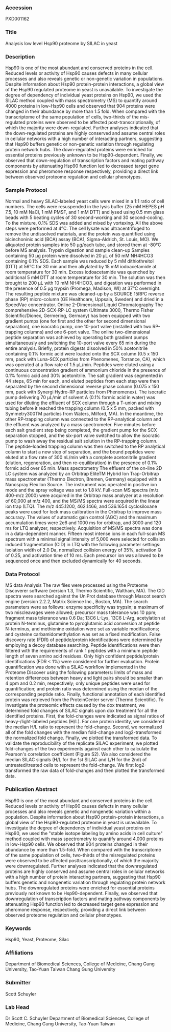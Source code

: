 ### Accession
PXD001162

### Title
Analysis low level Hsp90 proteome by SILAC in yeast

### Description
Hsp90 is one of the most abundant and conserved proteins in the cell. Reduced levels or activity of Hsp90 causes defects in many cellular processes and also reveals genetic or non-genetic variation in populations. Despite information about Hsp90 protein-protein interactions, a global view of the Hsp90 regulated proteome in yeast is unavailable. To investigate the degree of dependency of individual yeast proteins on Hsp90, we used the SILAC method coupled with mass spectrometry (MS) to quantify around 4000 proteins in low-Hsp90 cells and observed that 904 proteins were changed in their abundance by more than 1.5 fold. When compared with the transcriptome of the same population of cells, two-thirds of the mis-regulated proteins were observed to be affected post-transcriptionally, of which the majority were down-regulated. Further analyses indicated that the down-regulated proteins are highly conserved and assume central roles in cellular networks with a high number of interacting partners, suggesting that Hsp90 buffers genetic or non-genetic variation through regulating protein network hubs. The down-regulated proteins were enriched for essential proteins previously unknown to be Hsp90-dependent. Finally, we observed that down-regulation of transcription factors and mating pathway components by attenuating Hsp90 function led to decreased target gene expression and pheromone response respectively, providing a direct link between observed proteome regulation and cellular phenotypes.

### Sample Protocol
Normal and heavy SILAC-labeled yeast cells were mixed in a 1:1 ratio of cell numbers. The cells were resuspended in the lysis buffer (25 mM HEPES pH 7.5, 10 mM NaCl, 1 mM PMSF, and 1 mM DTT) and lysed using 0.5 mm glass beads with 5 beating cycles of 30 second-working and 30 second-cooling. To the mixture, 0.1% SDS was added and mixed by vortexing. All the above steps were performed at 4°C. The cell lysate was ultracentrifuged to remove the undissolved materials, and the protein was quantified using bicinchoninic acid (BCA) assay (BCA1, Sigma-Aldrich, St. Louis, MO). We aliquoted protein samples into 50 μg/each tube, and stored them at -80°C before MS analysis.  Trypsin digestion and sample clean-up Samples containing 50 μg protein were dissolved in 20 μL of 50 mM NH4HCO3 containing 0.1% SDS. Each sample was reduced by 5 mM dithiothreitol (DTT) at 56°C for 30 min and then alkylated by 15 mM iodoacetamide at room temperature for 30 min. Excess iodoacetamide was quenched by additional 5 mM DTT at room temperature for 30 min. The solution was then brought to 200 μL with 10 mM NH4HCO3, and digestion was performed in the presence of 0.5 μg trypsin (Promega, Madison, WI) at 37°C overnight. The resulting peptide mixture was cleaned-up by a SOURCE 15RPC reverse phase (RP) micro-column (GE Healthcare, Uppsala, Sweden) and dried in a SpeedVac concentrator.  Online 2-Dimensional Liquid Chromatography The comprehensive 2D-SCX-RP-LC system (Ultimate 3000, Thermo Fisher Scientific/Dionex, Germering, Germany) has been equipped with two gradient pumps (one for first and the other for second dimensional separation), one isocratic pump, one 10-port valve (installed with two RP-trapping columns) and one 6-port valve. The online two-dimensional peptide separation was achieved by operating both gradient pumps simultaneously and switching the 10-port valve every 65 min during the entire analysis. Briefly, protein digests dissolved in 50% acetonitrile containing 0.1% formic acid were loaded onto the SCX column (0.5 x 150 mm, pack with Luna-SCX particles from Phenomenex, Torrance, CA), which was operated at a flow rate of 1.5 μL/min. Peptides were eluted using a continuous concentration gradient of ammonium chloride in the presence of 0.1% formic acid and 30% acetonitrile. The salt gradient was segmented in 44 steps, 65 min for each, and eluted peptides from each step were then separated by the second dimensional reverse phase column (0.075 x 150 mm, pack with Synergi Hydro-RP particles from Phenomenex). The isocratic pump delivering 70 μL/min of solvent A (0.1% formic acid in water) was used for diluting the effluent of SCX column through a T-union and mixing tubing before it reached the trapping column (0.5 x 5 mm, packed with Symmetry300TM particles from Waters, Milford, MA). In the meantime, the other RP-trapping column was connected to the RP-analytical column and the effluent was analyzed by a mass spectrometer. Five minutes before each salt gradient step being completed, the gradient pump for the SCX separation stopped, and the six-port valve switched to allow the isocratic pump to wash away the residual salt solution in the RP-trapping column. The peptide-loaded trapping column was then switched to the RP analytical column to start a new step of separation, and the bound peptides were eluted at a flow rate of 300 nL/min with a complete acetonitrile gradient (elution, regeneration, and then re-equilibration) in the presence of 0.1% formic acid over 65 min.  Mass spectrometry The effluent of the on-line 2D LC system was analyzed by an Orbitrap EliteTM Hybrid Ion Trap-Orbitrap mass spectrometer (Thermo Electron, Bremen, Germany) equipped with a Nanospray Flex Ion Source. The instrument was operated in positive ion mode and the spray voltage was set to 1.8 kV. Full-scan MS spectra (m/z 400-m/z 2000) were acquired in the Orbitrap mass analyzer at a resolution of 60,000 at m/z 400, and the MS/MS spectra were acquired in the linear ion trap (LTQ). The m/z 445.1200, 462.1466, and 536.1654 cyclosiloxane peaks were used for lock mass calibration in the Orbitrap to improve mass accuracy. The values of automatic gain control (AGC) and the maximum accumulation times were 2e6 and 1000 ms for orbitrap, and 3000 and 120 ms for LTQ analyzer, respectively. Acquisition of MS/MS spectra was done in a data-dependent manner. Fifteen most intense ions in each full-scan MS spectrum with a minimal signal intensity of 5,000 were selected for collision induced fragmentation (CID) in LTQ with the following parameter settings: isolation width of 2.0 Da, normalized collision energy of 35%, activation Q of 0.25, and activation time of 10 ms. Each precursor ion was allowed to be sequenced once and then excluded dynamically for 40 seconds.

### Data Protocol
MS data Analysis The raw files were processed using the Proteome Discoverer software (version 1.3, Thermo Scientific, Waltham, MA). The CID spectra were searched against the UniProt database through Mascot search engine (version 2.2.2, Matrix Science Inc., Boston, MA). The search parameters were as follows: enzyme specificity was trypsin; a maximum of two miscleavages were allowed; precursor mass tolerance was 10 ppm; fragment mass tolerance was 0.6 Da; 13C6 L-Lys, 13C6 L-Arg, acetylation at protein N-terminus, glutamine to pyroglutamic acid conversion at peptide N-terminus, and methionine oxidation were set as variable modifications; and cysteine carbamidomethylation was set as a fixed modification. False discovery rate (FDR) of peptide/protein identifications were determined by employing a decoy database searching. Peptide identifications were then filtered with the requirements of rank 1 peptides with a minimum peptide length of seven amino acid residues. Only high confident peptide/protein identifications (FDR < 1%) were considered for further evaluation.  Protein quantification was done with a SILAC workflow implemented in the Proteome Discover using the following parameters: limits of mass and retention differences between heavy and light pairs should be smaller than 4 ppm and 0.2 min, respectively; only unique peptides were used for quantification; and protein ratio was determined using the median of the corresponding peptide ratio. Finally, functional annotation of each identified protein was retrieved from the ProteinCenter server (Thermo Scientific).  To investigate the proteomic effects caused by the dox treatment, we determined fold changes of SILAC signals upon dox treatment for all the identified proteins. First, the fold-changes were indicated as signal ratios of heavy-/light-labeled peptides (H/L). For one protein identity, we considered the median H/L ratio to represent the fold-change. Second, we normalized all of the fold changes with the median fold-change and log2-transformed the normalized fold change. Finally, we plotted the transformed data. To validate the reproducibility of the replicate SILAC experiment, we plotted fold-changes of the two experiments against each other to calculate the Pearson's correlation coefficient (Figure S2). We also considered the median SILAC signals (H/L for the 1st SILAC and L/H for the 2nd) of untreated/treated cells to represent the fold-change. We first log2-transformed the raw data of fold-changes and then plotted the transformed data.

### Publication Abstract
Hsp90 is one of the most abundant and conserved proteins in the cell. Reduced levels or activity of Hsp90 causes defects in many cellular processes and also reveals genetic and nongenetic variation within a population. Despite information about Hsp90 protein-protein interactions, a global view of the Hsp90-regulated proteome in yeast is unavailable. To investigate the degree of dependency of individual yeast proteins on Hsp90, we used the "stable isotope labeling by amino acids in cell culture" method coupled with mass spectrometry to quantify around 4,000 proteins in low-Hsp90 cells. We observed that 904 proteins changed in their abundance by more than 1.5-fold. When compared with the transcriptome of the same population of cells, two-thirds of the misregulated proteins were observed to be affected posttranscriptionally, of which the majority were downregulated. Further analyses indicated that the downregulated proteins are highly conserved and assume central roles in cellular networks with a high number of protein interacting partners, suggesting that Hsp90 buffers genetic and nongenetic variation through regulating protein network hubs. The downregulated proteins were enriched for essential proteins previously not known to be Hsp90-dependent. Finally, we observed that downregulation of transcription factors and mating pathway components by attenuating Hsp90 function led to decreased target gene expression and pheromone response, respectively, providing a direct link between observed proteome regulation and cellular phenotypes.

### Keywords
Hsp90, Yeast, Proteome, Silac

### Affiliations
Department of Biomedical Sciences, College of Medicine, Chang Gung University, Tao-Yuan Taiwan
Chang Gung University

### Submitter
Scott Schuyler

### Lab Head
Dr Scott C. Schuyler
Department of Biomedical Sciences, College of Medicine, Chang Gung University, Tao-Yuan Taiwan


